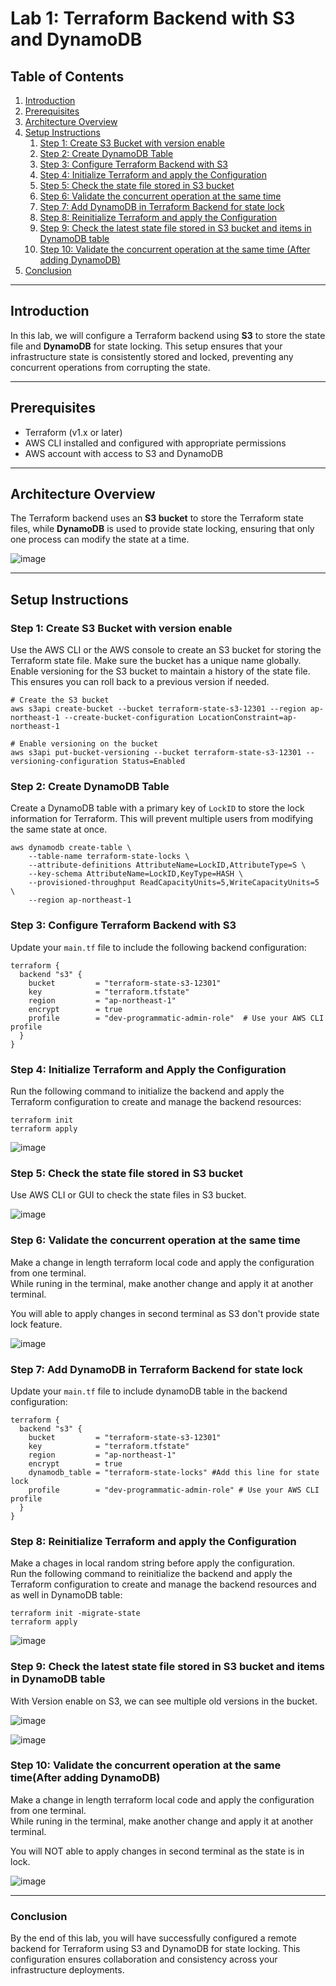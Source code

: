 # Lab 1: Terraform Backend with S3 and DynamoDB

## Table of Contents

1. [Introduction](#introduction)
2. [Prerequisites](#prerequisites)
3. [Architecture Overview](#architecture-overview)
4. [Setup Instructions](#setup-instructions)
   1. [Step 1: Create S3 Bucket with version enable](#step-1-create-s3-bucket-with-version-enable)
   2. [Step 2: Create DynamoDB Table](#step-2-create-dynamodb-table)
   3. [Step 3: Configure Terraform Backend with S3](#step-3-configure-terraform-backend-with-s3)
   4. [Step 4: Initialize Terraform and apply the Configuration](#step-4-initialize-terraform-and-apply-the-configuration)
   5. [Step 5: Check the state file stored in S3 bucket](#step-5-check-the-state-file-stored-in-S3-bucket)
   6. [Step 6: Validate the concurrent operation at the same time](#step-6-validate-the-concurrent-operation-at-the-same-time)
   7. [Step 7: Add DynamoDB in Terraform Backend for state lock](#step-7-add-dynamodb-in-terraform-backend-for-state-lock)
   8. [Step 8: Reinitialize Terraform and apply the Configuration](#step-8-reinitialize-terraform-and-apply-the-configuration)
   9. [Step 9: Check the latest state file stored in S3 bucket and items in DynamoDB table](#step-9-check-the-latest-state-file-stored-in-S3-bucket-and-items-in-dynamodb-table)
   10. [Step 10: Validate the concurrent operation at the same time (After adding DynamoDB)](#step-10-validate-the-concurrent-operation-at-the-same-time-after-adding-dynamodb)
5. [Conclusion](#conclusion)

---

## Introduction

In this lab, we will configure a Terraform backend using **S3** to store the state file and **DynamoDB** for state locking. This setup ensures that your infrastructure state is consistently stored and locked, preventing any concurrent operations from corrupting the state.

---

## Prerequisites

- Terraform (v1.x or later)
- AWS CLI installed and configured with appropriate permissions
- AWS account with access to S3 and DynamoDB

---

## Architecture Overview

The Terraform backend uses an **S3 bucket** to store the Terraform state files, while **DynamoDB** is used to provide state locking, ensuring that only one process can modify the state at a time.

![image](https://github.com/user-attachments/assets/b01cc15d-3544-401d-b629-fc0cfd1accb7)

---
## Setup Instructions

### Step 1: Create S3 Bucket with version enable

Use the AWS CLI or the AWS console to create an S3 bucket for storing the Terraform state file. Make sure the bucket has a unique name globally.
Enable versioning for the S3 bucket to maintain a history of the state file. This ensures you can roll back to a previous version if needed.
```
# Create the S3 bucket
aws s3api create-bucket --bucket terraform-state-s3-12301 --region ap-northeast-1 --create-bucket-configuration LocationConstraint=ap-northeast-1

# Enable versioning on the bucket
aws s3api put-bucket-versioning --bucket terraform-state-s3-12301 --versioning-configuration Status=Enabled
```

### Step 2: Create DynamoDB Table

Create a DynamoDB table with a primary key of `LockID` to store the lock information for Terraform. This will prevent multiple users from modifying the same state at once.
```
aws dynamodb create-table \
    --table-name terraform-state-locks \
    --attribute-definitions AttributeName=LockID,AttributeType=S \
    --key-schema AttributeName=LockID,KeyType=HASH \
    --provisioned-throughput ReadCapacityUnits=5,WriteCapacityUnits=5 \
    --region ap-northeast-1
```

### Step 3: Configure Terraform Backend with S3

Update your `main.tf` file to include the following backend configuration:

```hcl
terraform {
  backend "s3" {
    bucket         = "terraform-state-s3-12301"
    key            = "terraform.tfstate"
    region         = "ap-northeast-1"
    encrypt        = true
    profile        = "dev-programmatic-admin-role"  # Use your AWS CLI profile
  }
}
```

### Step 4: Initialize Terraform and Apply the Configuration
Run the following command to initialize the backend and apply the Terraform configuration to create and manage the backend resources:
```
terraform init
terraform apply
```
![image](https://github.com/user-attachments/assets/14a797de-4266-4010-b462-cf2b805469bf)


### Step 5: Check the state file stored in S3 bucket
Use AWS CLI or GUI to check the state files in S3 bucket.

![image](https://github.com/user-attachments/assets/ada34f33-0309-430c-85a7-2a422d71e55f)

### Step 6: Validate the concurrent operation at the same time
Make a change in length terraform local code and apply the configuration from one terminal.   
While runing in the terminal, make another change and apply it at another terminal.  

You will able to apply changes in second terminal as S3 don't provide state lock feature.

![image](https://github.com/user-attachments/assets/e61ba969-fcc4-4f69-a429-d8fad9bccb80)

### Step 7: Add DynamoDB in Terraform Backend for state lock
Update your `main.tf` file to include dynamoDB table in the backend configuration:
```hcl
terraform {
  backend "s3" {
    bucket         = "terraform-state-s3-12301"
    key            = "terraform.tfstate"
    region         = "ap-northeast-1"
    encrypt        = true
    dynamodb_table = "terraform-state-locks" #Add this line for state lock
    profile        = "dev-programmatic-admin-role" # Use your AWS CLI profile
  }
}
```

### Step 8: Reinitialize Terraform and apply the Configuration
Make a chages in local random string before apply the configuration.  
Run the following command to reinitialize the backend and apply the Terraform configuration to create and manage the backend resources and as well in DynamoDB table:

```
terraform init -migrate-state
terraform apply
```

![image](https://github.com/user-attachments/assets/f74a60fe-d95b-4261-9340-49b4867087c0)


### Step 9: Check the latest state file stored in S3 bucket and items in DynamoDB table
With Version enable on S3, we can see multiple old versions in the bucket.

![image](https://github.com/user-attachments/assets/14401408-6940-4622-8ced-491b1468b7cc)


![image](https://github.com/user-attachments/assets/d9208737-1a20-4c46-8846-3fc7fa936c52)

### Step 10: Validate the concurrent operation at the same time(After adding DynamoDB)

Make a change in length terraform local code and apply the configuration from one terminal.   
While runing in the terminal, make another change and apply it at another terminal.  

You will NOT able to apply changes in second terminal as the state is in lock.

![image](https://github.com/user-attachments/assets/889a50ba-6d64-4ee2-a5ca-0e113360da47)

---
### Conclusion
By the end of this lab, you will have successfully configured a remote backend for Terraform using S3 and DynamoDB for state locking. This configuration ensures collaboration and consistency across your infrastructure deployments.
